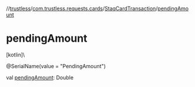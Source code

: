 //[trustless](../../../index.md)/[com.trustless.requests.cards](../index.md)/[StaqCardTransaction](index.md)/[pendingAmount](pending-amount.md)

# pendingAmount

[kotlin]\

@SerialName(value = &quot;PendingAmount&quot;)

val [pendingAmount](pending-amount.md): Double
